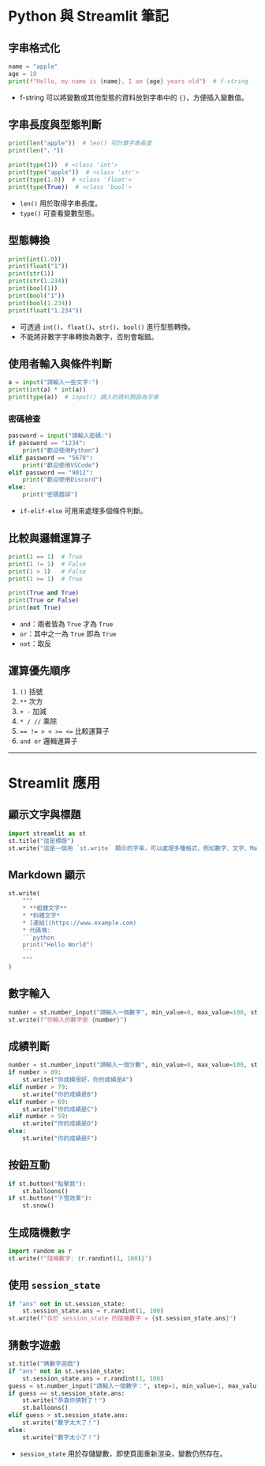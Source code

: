 # Python 與 Streamlit 筆記

## 字串格式化

```python
name = "apple"
age = 18
print(f"Hello, my name is {name}, I am {age} years old")  # f-string
```

- f-string 可以將變數或其他型態的資料放到字串中的 `{}`，方便插入變數值。

## 字串長度與型態判斷

```python
print(len("apple"))  # len() 可計算字串長度
print(len("，"))
```

```python
print(type(1))  # <class 'int'>
print(type("apple"))  # <class 'str'>
print(type(1.0))  # <class 'float'>
print(type(True))  # <class 'bool'>
```

- `len()` 用於取得字串長度。
- `type()` 可查看變數型態。

## 型態轉換

```python
print(int(1.0))
print(float("1"))
print(str(1))
print(str(1.234))
print(bool(1))
print(bool("1"))
print(bool(1.234))
print(float("1.234"))
```

- 可透過 `int()`、`float()`、`str()`、`bool()` 進行型態轉換。
- 不能將非數字字串轉換為數字，否則會報錯。

## 使用者輸入與條件判斷

```python
a = input("請輸入一些文字:")
print(int(a) * int(a))
print(type(a))  # input() 讀入的資料預設為字串
```

### 密碼檢查

```python
password = input("請輸入密碼:")
if password == "1234":
    print("歡迎使用Python")
elif password == "5678":
    print("歡迎使用VSCode")
elif password == "9012":
    print("歡迎使用Discord")
else:
    print("密碼錯誤")
```

- `if-elif-else` 可用來處理多個條件判斷。

## 比較與邏輯運算子

```python
print(1 == 1)  # True
print(1 != 1)  # False
print(1 > 1)   # False
print(1 >= 1)  # True
```

```python
print(True and True)
print(True or False)
print(not True)
```

- `and`：兩者皆為 `True` 才為 `True`
- `or`：其中之一為 `True` 即為 `True`
- `not`：取反

## 運算優先順序

1. `()` 括號
2. `**` 次方
3. `+ -` 加減
4. `* / //` 乘除
5. `== != > < >= <=` 比較運算子
6. `and or` 邏輯運算子

---

# Streamlit 應用

## 顯示文字與標題

```python
import streamlit as st
st.title("這是標題")
st.write("這是一個用 `st.write` 顯示的字串，可以處理多種格式，例如數字、文字、Markdown。")
```

## Markdown 顯示

```python
st.write(
    """
    * **粗體文字**
    * *斜體文字*
    * [連結](https://www.example.com)
    * 代碼塊:
    ```python
    print("Hello World")
    ```
    """
)
```

## 數字輸入

```python
number = st.number_input("請輸入一個數字", min_value=0, max_value=100, step=1)
st.write(f"你輸入的數字是 {number}")
```

## 成績判斷

```python
number = st.number_input("請輸入一個分數", min_value=0, max_value=100, step=1)
if number > 89:
    st.write("你成績很好，你的成績是A")
elif number > 79:
    st.write("你的成績是B")
elif number > 69:
    st.write("你的成績是C")
elif number > 59:
    st.write("你的成績是D")
else:
    st.write("你的成績是F")
```

## 按鈕互動

```python
if st.button("點擊我"):
    st.balloons()
if st.button("下雪效果"):
    st.snow()
```

## 生成隨機數字

```python
import random as r
st.write(f"隨機數字: {r.randint(1, 100)}")
```

## 使用 `session_state`

```python
if "ans" not in st.session_state:
    st.session_state.ans = r.randint(1, 100)
st.write(f"存於 session_state 的隨機數字 = {st.session_state.ans}")
```

## 猜數字遊戲

```python
st.title("猜數字遊戲")
if "ans" not in st.session_state:
    st.session_state.ans = r.randint(1, 100)
guess = st.number_input("請輸入一個數字：", step=1, min_value=1, max_value=100)
if guess == st.session_state.ans:
    st.write("恭喜你猜對了！")
    st.balloons()
elif guess > st.session_state.ans:
    st.write("數字太大了！")
else:
    st.write("數字太小了！")
```

- `session_state` 用於存儲變數，即使頁面重新渲染，變數仍然存在。

